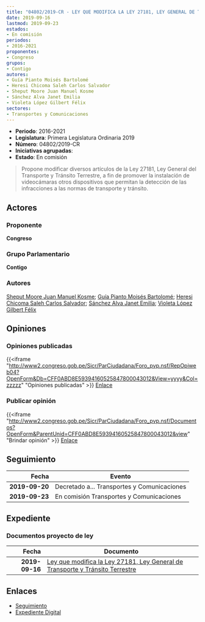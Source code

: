 ```yaml
---
title: "04802/2019-CR - LEY QUE MODIFICA LA LEY 27181, LEY GENERAL DE TRANSPORTE Y TRÁNSITO TERRESTRE"
date: 2019-09-16
lastmod: 2019-09-23
estados:
- En comisión
periodos:
- 2016-2021
proponentes:
- Congreso
grupos:
- Contigo
autores:
- Guía Pianto Moisés Bartolomé
- Heresi Chicoma Saleh Carlos Salvador
- Sheput Moore Juan Manuel Kosme
- Sánchez Alva Janet Emilia
- Violeta López Gilbert Félix
sectores:
- Transportes y Comunicaciones
---
```

- **Periodo**: 2016-2021
- **Legislatura**: Primera Legislatura Ordinaria 2019
- **Número**: 04802/2019-CR
- **Iniciativas agrupadas**: 
- **Estado**: En comisión

> Propone modificar diversos artículos de la Ley 27181, Ley General del Transporte y Tránsito Terrestre, a fin de promover la instalación de videocámaras otros dispositivos que permitan la detección de las infracciones a las normas de transporte y tránsito.


## Actores

### Proponente

**Congreso**

### Grupo Parlamentario

**Contigo**

### Autores

[Sheput Moore Juan Manuel Kosme](mailto:mailto:jsheput@congreso.gob.pe); [Guía Pianto Moisés Bartolomé](mailto:mailto:mguia@congreso.gob.pe); [Heresi Chicoma Saleh Carlos Salvador](mailto:mailto:sheresi@congreso.gob.pe); [Sánchez Alva Janet Emilia](mailto:mailto:jsancheza@congreso.gob.pe); [Violeta López Gilbert Félix](mailto:mailto:gvioleta@congreso.gob.pe)

## Opiniones

### Opiniones publicadas

{{<iframe "http://www2.congreso.gob.pe/Sicr/ParCiudadana/Foro_pvp.nsf/RepOpiweb04?OpenForm&Db=CFF0ABD8E59394160525847800043012&View=yyyy&Col=zzzzz" "Opiniones publicadas" >}}
[Enlace](http://www2.congreso.gob.pe/Sicr/ParCiudadana/Foro_pvp.nsf/RepOpiweb04?OpenForm&Db=CFF0ABD8E59394160525847800043012&View=yyyy&Col=zzzzz)

### Publicar opinión

{{<iframe "http://www2.congreso.gob.pe/Sicr/ParCiudadana/Foro_pvp.nsf/Documentos?OpenForm&ParentUnid=CFF0ABD8E59394160525847800043012&view" "Brindar opinión" >}}
[Enlace](http://www2.congreso.gob.pe/Sicr/ParCiudadana/Foro_pvp.nsf/Documentos?OpenForm&ParentUnid=CFF0ABD8E59394160525847800043012&view)


## Seguimiento

| Fecha | Evento |
|------:|--------|
| **2019-09-20** | Decretado a... Transportes y Comunicaciones |
| **2019-09-23** | En comisión Transportes y Comunicaciones |

## Expediente

### Documentos proyecto de ley

| Fecha | Documento |
|------:|-----------|
| **2019-09-16** | [Ley que modifica la Ley 27181, Ley General de Transporte y Tránsito Terrestre](http://www.leyes.congreso.gob.pe/Documentos/2016_2021/Proyectos_de_Ley_y_de_Resoluciones_Legislativas/PL0480220190916.pdf) |

## Enlaces

- [Seguimiento](http://www2.congreso.gob.pe/Sicr/TraDocEstProc/CLProLey2016.nsf/f7fff46988ca05b1052578e100829cc7/ce3c6db67eb7b0150525847700645e34?OpenDocument)
- [Expediente Digital](http://www2.congreso.gob.pe/Sicr/TraDocEstProc/Expvirt_2011.nsf/visbusqptramdoc1621/04802?opendocument)

